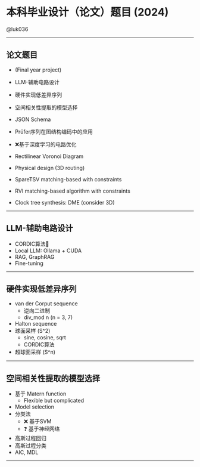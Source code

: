 # 本科毕业设计（论文）题目 (2024)
@luk036

---

## 论文题目

- (Final year project)
- LLM-辅助电路设计
- 硬件实现低差异序列
- 空间相关性提取的模型选择
- JSON Schema
- Prüfer序列在图结构编码中的应用

- ❌基于深度学习的电路优化
- Rectilinear Voronoi Diagram
- Physical design (3D routing)
- SpareTSV matching-based with constraints
- RVI matching-based algorithm with constraints
- Clock tree synthesis: DME (consider 3D)

---

## LLM-辅助电路设计

- CORDIC算法🤔
- Local LLM: Ollama + CUDA
- RAG, GraphRAG
- Fine-tuning

---

## 硬件实现低差异序列

- van der Corput sequence
    - 逆向二进制
    - div_mod n (n = 3, 7)
- Halton sequence
- 球面采样 (S^2)
    - sine, cosine, sqrt
    - CORDIC算法
- 超球面采样 (S^n)

---

## 空间相关性提取的模型选择

- 基于 Matern function
  - Flexible but complicated
- Model selection
- 分类法
  - ❌ 基于SVM
  - ❓ 基于神经网络
- 高斯过程回归
- 高斯过程分类
- AIC, MDL

---
